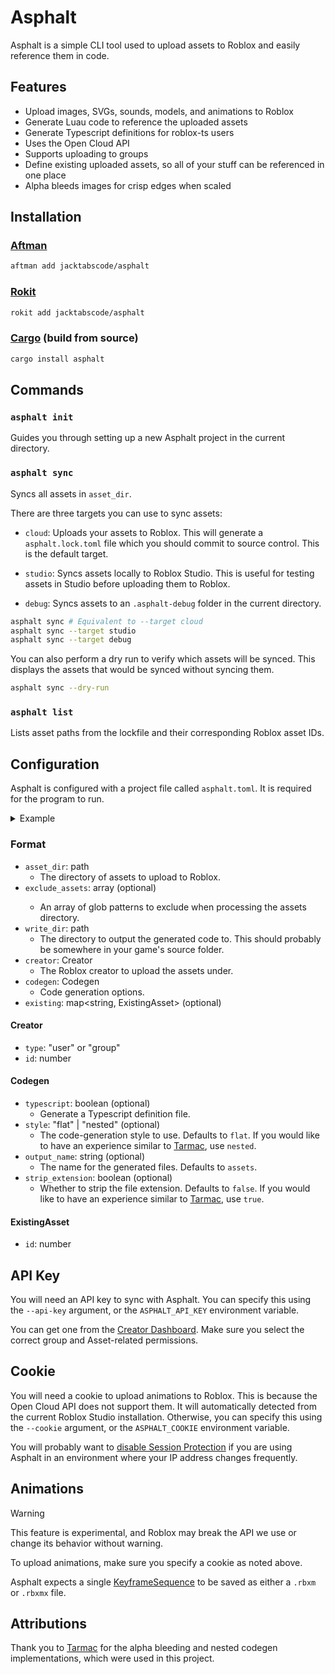 # Asphalt

Asphalt is a simple CLI tool used to upload assets to Roblox and easily reference them in code.

## Features

-   Upload images, SVGs, sounds, models, and animations to Roblox
-   Generate Luau code to reference the uploaded assets
-   Generate Typescript definitions for roblox-ts users
-   Uses the Open Cloud API
-   Supports uploading to groups
-   Define existing uploaded assets, so all of your stuff can be referenced in one place
-   Alpha bleeds images for crisp edges when scaled

## Installation

### [Aftman](https://github.com/lpghatguy/aftman)

```sh
aftman add jacktabscode/asphalt
```

### [Rokit](https://github.com/rojo-rbx/rokit)

```sh
rokit add jacktabscode/asphalt
```

### [Cargo](https://crates.io/crates/asphalt) (build from source)

```sh
cargo install asphalt
```

## Commands

### `asphalt init`

Guides you through setting up a new Asphalt project in the current directory.

### `asphalt sync`

Syncs all assets in `asset_dir`.

There are three targets you can use to sync assets:

-   `cloud`: Uploads your assets to Roblox. This will generate a `asphalt.lock.toml` file which you should commit to source control. This is the default target.

-   `studio`: Syncs assets locally to Roblox Studio. This is useful for testing assets in Studio before uploading them to Roblox.

-   `debug`: Syncs assets to an `.asphalt-debug` folder in the current directory.

```bash
asphalt sync # Equivalent to --target cloud
asphalt sync --target studio
asphalt sync --target debug
```

You can also perform a dry run to verify which assets will be synced. This displays the assets that would be synced without syncing them.

```bash
asphalt sync --dry-run
```

### `asphalt list`

Lists asset paths from the lockfile and their corresponding Roblox asset IDs.

## Configuration

Asphalt is configured with a project file called `asphalt.toml`. It is required for the program to run.

<details>
<summary>Example</summary>

```toml
asset_dir = "assets/"
exclude_assets = ["**/*.txt", "**/*.DS_Store"]

write_dir = "src/shared/"

[codegen]
typescript = true
style = "flat"
output_name = "assets"

[creator]
type = "user"
id = 9670971

[existing]
"test/some_sound_on_roblox.ogg" = { id = 123456789 }
"test/some_image_on_roblox.png" = { id = 987654321 }
```

</details>

### Format

-   `asset_dir`: path
    -   The directory of assets to upload to Roblox.
-	`exclude_assets`: array<string> (optional)
	-	An array of glob patterns to exclude when processing the assets directory.
-   `write_dir`: path
    -   The directory to output the generated code to. This should probably be somewhere in your game's source folder.
-   `creator`: Creator
    -   The Roblox creator to upload the assets under.
-   `codegen`: Codegen
    -   Code generation options.
-   `existing`: map<string, ExistingAsset> (optional)

#### Creator

-   `type`: "user" or "group"
-   `id`: number

#### Codegen

-   `typescript`: boolean (optional)
    -   Generate a Typescript definition file.
-   `style`: "flat" | "nested" (optional)
    -   The code-generation style to use. Defaults to `flat`. If you would like to have an experience similar to [Tarmac](https://github.com/rojo-rbx/tarmac), use `nested`.
-   `output_name`: string (optional)
    -   The name for the generated files. Defaults to `assets`.
-   `strip_extension`: boolean (optional)
    -   Whether to strip the file extension. Defaults to `false`. If you would like to have an experience similar to [Tarmac](https://github.com/rojo-rbx/tarmac), use `true`.

#### ExistingAsset

-   `id`: number

## API Key

You will need an API key to sync with Asphalt. You can specify this using the `--api-key` argument, or the `ASPHALT_API_KEY` environment variable.

You can get one from the [Creator Dashboard](https://create.roblox.com/dashboard/credentials). Make sure you select the correct group and Asset-related permissions.

## Cookie
You will need a cookie to upload animations to Roblox. This is because the Open Cloud API does not support them. It will automatically detected from the current Roblox Studio installation. Otherwise, you can specify this using the `--cookie` argument, or the `ASPHALT_COOKIE` environment variable.

You will probably want to [disable Session Protection](https://create.roblox.com/settings/advanced) if you are using Asphalt in an environment where your IP address changes frequently.

## Animations

> [!WARNING]
> This feature is experimental, and Roblox may break the API we use or change its behavior without warning.

To upload animations, make sure you specify a cookie as noted above.

Asphalt expects a single [KeyframeSequence](https://create.roblox.com/docs/reference/engine/classes/KeyframeSequence) to be saved as either a `.rbxm` or `.rbxmx` file.

## Attributions

Thank you to [Tarmac](https://github.com/Roblox/tarmac) for the alpha bleeding and nested codegen implementations, which were used in this project.
